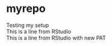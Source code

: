 # myrepo
Testing my setup      
This is a line from RStudio  
This is a line from RStudio with new PAT  
